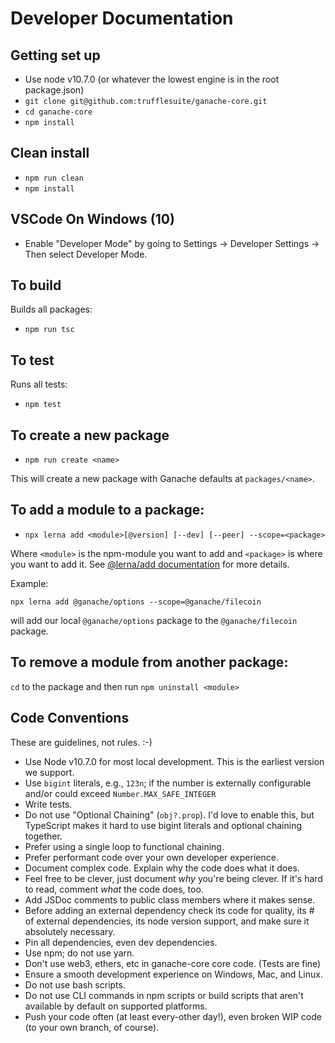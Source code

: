 # Developer Documentation

## Getting set up

 * Use node v10.7.0 (or whatever the lowest engine is in the root package.json)
 * `git clone git@github.com:trufflesuite/ganache-core.git`
 * `cd ganache-core`
 * `npm install`

## Clean install
 * `npm run clean`
 * `npm install`

 ## VSCode On Windows (10)

 * Enable "Developer Mode" by going to Settings -> Developer Settings -> Then select Developer Mode.

## To build

Builds all packages:

* `npm run tsc`

## To test

Runs all tests:

* `npm test`

## To create a new package

* `npm run create <name>`

This will create a new package with Ganache defaults at `packages/<name>`.

## To add a module to a package:

* `npx lerna add <module>[@version] [--dev] [--peer] --scope=<package>`

Where `<module>` is the npm-module you want to add and `<package>` is where you
want to add it. See [@lerna/add documentation](https://github.com/lerna/lerna/tree/master/commands/add) for more details.

Example:

```
npx lerna add @ganache/options --scope=@ganache/filecoin
```

will add our local `@ganache/options` package to the `@ganache/filecoin` package.

## To remove a module from another package:

`cd` to the package and then run `npm uninstall <module>`

## Code Conventions

These are guidelines, not rules. :-)

- Use Node v10.7.0 for most local development. This is the earliest version we support.
- Use `bigint` literals, e.g., `123n`; if the number is externally configurable and/or could exceed
  `Number.MAX_SAFE_INTEGER`
- Write tests.
- Do not use "Optional Chaining" (`obj?.prop`). I'd love to enable this, but TypeScript makes it hard to use bigint
  literals and optional chaining together.
- Prefer using a single loop to functional chaining.
- Prefer performant code over your own developer experience.
- Document complex code. Explain why the code does what it does.
- Feel free to be clever, just document _why_ you're being clever. If it's hard to read, comment _what_ the code does,
  too.
- Add JSDoc comments to public class members where it makes sense.
- Before adding an external dependency check its code for quality, its # of external dependencies, its node version
  support, and make sure it absolutely necessary.
- Pin all dependencies, even dev dependencies.
- Use npm; do not use yarn.
- Don't use web3, ethers, etc in ganache-core core code. (Tests are fine)
- Ensure a smooth development experience on Windows, Mac, and Linux.
- Do not use bash scripts.
- Do not use CLI commands in npm scripts or build scripts that aren't available by default on supported platforms.
- Push your code often (at least every-other day!), even broken WIP code (to your own branch, of course).
